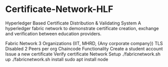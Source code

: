 # Certificate-Network-HLF
Hyperledger Based Certificate Distribution &amp; Validating System
A hyperledger fabric network to demonstrate certificate creation, exchange and verification between education providers.

Fabric Network
3 Organizations (IIT, MHRD, {Any corporate company})
TLS Disabled
2 Peers per org
Chaincode Functionality
Create a student account
Issue a new certificate
Verify certificate
Network Setup
./fabricnetwork.sh up
./fabricnetwork.sh install
sudo apt install node
